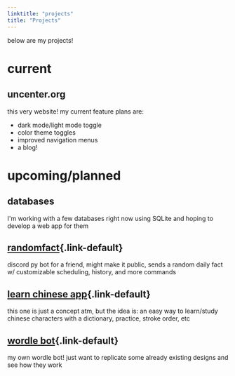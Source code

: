 ```yaml
---
linktitle: "projects"
title: "Projects"
---
```


below are my projects!

# current

## uncenter.org
this very website! my current feature plans are:
- dark mode/light mode toggle
- color theme toggles
- improved navigation menus
- a blog!



# upcoming/planned

## databases
I'm working with a few databases right now using SQLite and hoping to develop a web app for them

## [randomfact](/projects/randomfact){.link-default}
discord py bot for a friend, might make it public, sends a random daily fact w/ customizable scheduling, history, and more commands

## [learn chinese app](/projects/learnchinese){.link-default}
this one is just a concept atm, but the idea is: an easy way to learn/study chinese characters with a dictionary, practice, stroke order, etc

## [wordle bot](/projects/wordle){.link-default}
my own wordle bot! just want to replicate some already existing designs and see how they work



